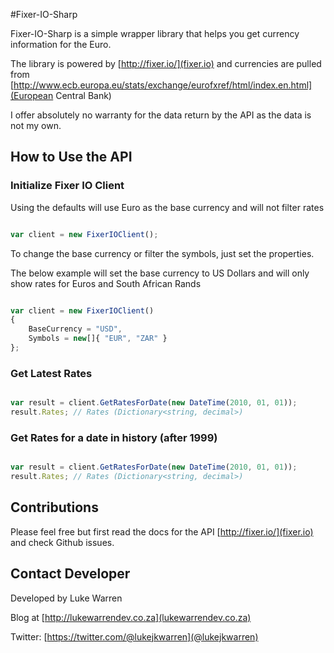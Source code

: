 #Fixer-IO-Sharp

Fixer-IO-Sharp is a simple wrapper library that helps you get currency information for the Euro.

The library is powered by [http://fixer.io/](fixer.io) and currencies are pulled from [http://www.ecb.europa.eu/stats/exchange/eurofxref/html/index.en.html](European Central Bank)

I offer absolutely no warranty for the data return by the API as the data is not my own.

## How to Use the API

### Initialize Fixer IO Client

Using the defaults will use Euro as the base currency and will not filter rates

``` javascript

var client = new FixerIOClient();

```

To change the base currency or filter the symbols, just set the properties.

The below example will set the base currency to US Dollars and will only show rates for Euros and South African Rands

``` javascript

var client = new FixerIOClient()
{
    BaseCurrency = "USD",
    Symbols = new[]{ "EUR", "ZAR" }
};

```

### Get Latest Rates

``` javascript

var result = client.GetRatesForDate(new DateTime(2010, 01, 01));
result.Rates; // Rates (Dictionary<string, decimal>)

```

### Get Rates for a date in history (after 1999)

``` javascript

var result = client.GetRatesForDate(new DateTime(2010, 01, 01));
result.Rates; // Rates (Dictionary<string, decimal>)

```

## Contributions

Please feel free but first read the docs for the API [http://fixer.io/](fixer.io) and check Github issues.

## Contact Developer

Developed by Luke Warren

Blog at [http://lukewarrendev.co.za](lukewarrendev.co.za)

Twitter: [https://twitter.com/@lukejkwarren](@lukejkwarren)